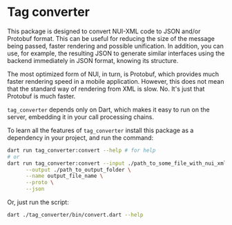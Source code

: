 # Tag converter

This package is designed to convert NUI-XML code to JSON and/or Protobuf format. This can be useful for reducing the size of the message being passed, faster rendering and possible unification. In addition, you can use, for example, the resulting JSON to generate similar interfaces using the backend immediately in JSON format, knowing its structure.

The most optimized form of NUI, in turn, is Protobuf, which provides much faster rendering speed in a mobile application. However, this does not mean that the standard way of rendering from XML is slow. No. It's just that Protobuf is much faster.

`tag_converter` depends only on Dart, which makes it easy to run on the server, embedding it in your call processing chains.

To learn all the features of `tag_converter` install this package as a dependency in your project, and run the command:

```bash
dart run tag_converter:convert --help # for help
# or
dart run tag_converter:convert --input ./path_to_some_file_with_nui_xml.html \
      --output ./path_to_output_folder \
      --name output_file_name \
      --proto \
      --json
```

Or, just run the script:

```bash
dart ./tag_converter/bin/convert.dart --help
```